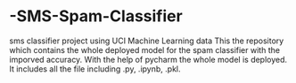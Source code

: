 # -SMS-Spam-Classifier
sms classifier project using UCI Machine Learning data
This the repository which contains the whole deployed model for the spam classifier with the imporved accuracy. With the help of pycharm the whole model is deployed. It includes all the file including .py, .ipynb, .pkl.
